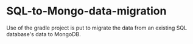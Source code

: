# SQL-to-Mongo-data-migration
Use of the gradle project is put to migrate the data from an existing SQL database's data to MongoDB.
